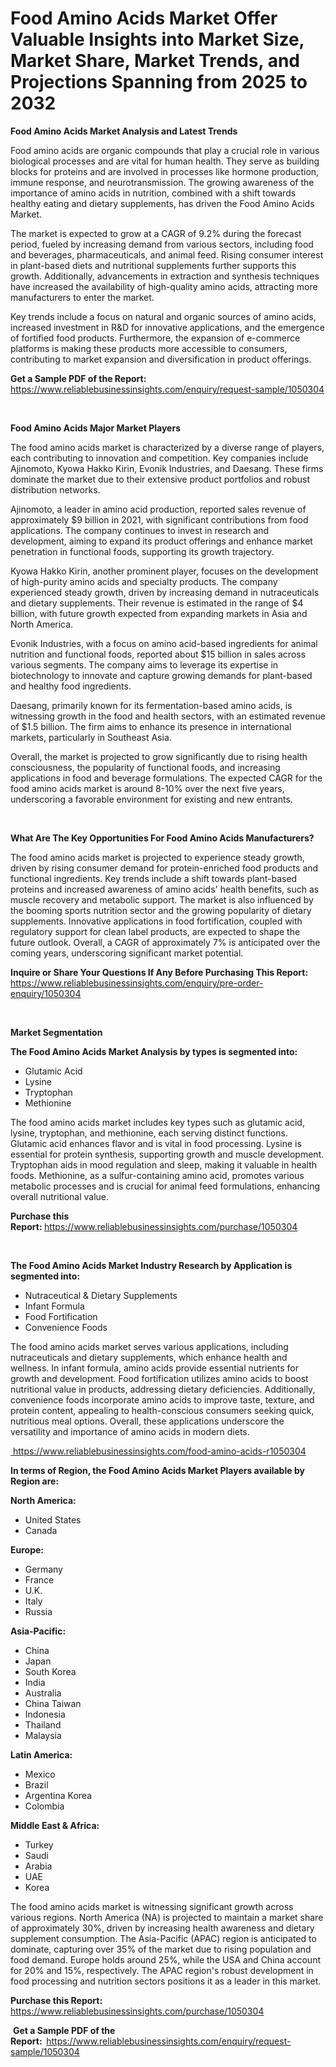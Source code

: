 <p><h1>Food Amino Acids Market Offer Valuable Insights into Market Size, Market Share, Market Trends, and Projections Spanning from 2025 to 2032</h1></p><p><strong>Food Amino Acids Market Analysis and Latest Trends</strong></p>
<p><p>Food amino acids are organic compounds that play a crucial role in various biological processes and are vital for human health. They serve as building blocks for proteins and are involved in processes like hormone production, immune response, and neurotransmission. The growing awareness of the importance of amino acids in nutrition, combined with a shift towards healthy eating and dietary supplements, has driven the Food Amino Acids Market.</p><p>The market is expected to grow at a CAGR of 9.2% during the forecast period, fueled by increasing demand from various sectors, including food and beverages, pharmaceuticals, and animal feed. Rising consumer interest in plant-based diets and nutritional supplements further supports this growth. Additionally, advancements in extraction and synthesis techniques have increased the availability of high-quality amino acids, attracting more manufacturers to enter the market.</p><p>Key trends include a focus on natural and organic sources of amino acids, increased investment in R&D for innovative applications, and the emergence of fortified food products. Furthermore, the expansion of e-commerce platforms is making these products more accessible to consumers, contributing to market expansion and diversification in product offerings.</p></p>
<p><strong>Get a Sample PDF of the Report:&nbsp;</strong> <a href="https://www.reliablebusinessinsights.com/enquiry/request-sample/1050304?utm_campaign=2276&utm_medium=2&utm_source=Github&utm_content=ia&utm_term=16042025&utm_id=food-amino-acids">https://www.reliablebusinessinsights.com/enquiry/request-sample/1050304</a></p>
<p>&nbsp;</p>
<p><strong>Food Amino Acids Major Market Players</strong></p>
<p><p>The food amino acids market is characterized by a diverse range of players, each contributing to innovation and competition. Key companies include Ajinomoto, Kyowa Hakko Kirin, Evonik Industries, and Daesang. These firms dominate the market due to their extensive product portfolios and robust distribution networks. </p><p>Ajinomoto, a leader in amino acid production, reported sales revenue of approximately $9 billion in 2021, with significant contributions from food applications. The company continues to invest in research and development, aiming to expand its product offerings and enhance market penetration in functional foods, supporting its growth trajectory.</p><p>Kyowa Hakko Kirin, another prominent player, focuses on the development of high-purity amino acids and specialty products. The company experienced steady growth, driven by increasing demand in nutraceuticals and dietary supplements. Their revenue is estimated in the range of $4 billion, with future growth expected from expanding markets in Asia and North America.</p><p>Evonik Industries, with a focus on amino acid-based ingredients for animal nutrition and functional foods, reported about $15 billion in sales across various segments. The company aims to leverage its expertise in biotechnology to innovate and capture growing demands for plant-based and healthy food ingredients.</p><p>Daesang, primarily known for its fermentation-based amino acids, is witnessing growth in the food and health sectors, with an estimated revenue of $1.5 billion. The firm aims to enhance its presence in international markets, particularly in Southeast Asia.</p><p>Overall, the market is projected to grow significantly due to rising health consciousness, the popularity of functional foods, and increasing applications in food and beverage formulations. The expected CAGR for the food amino acids market is around 8-10% over the next five years, underscoring a favorable environment for existing and new entrants.</p></p>
<p>&nbsp;</p>
<p><strong>What Are The Key Opportunities For Food Amino Acids Manufacturers?</strong></p>
<p><p>The food amino acids market is projected to experience steady growth, driven by rising consumer demand for protein-enriched food products and functional ingredients. Key trends include a shift towards plant-based proteins and increased awareness of amino acids' health benefits, such as muscle recovery and metabolic support. The market is also influenced by the booming sports nutrition sector and the growing popularity of dietary supplements. Innovative applications in food fortification, coupled with regulatory support for clean label products, are expected to shape the future outlook. Overall, a CAGR of approximately 7% is anticipated over the coming years, underscoring significant market potential.</p></p>
<p><strong>Inquire or Share Your Questions If Any Before Purchasing This Report:</strong> <a href="https://www.reliablebusinessinsights.com/enquiry/pre-order-enquiry/1050304?utm_campaign=2276&utm_medium=2&utm_source=Github&utm_content=ia&utm_term=16042025&utm_id=food-amino-acids">https://www.reliablebusinessinsights.com/enquiry/pre-order-enquiry/1050304</a></p>
<p>&nbsp;</p>
<p><strong>Market Segmentation</strong></p>
<p><strong>The Food Amino Acids Market Analysis by types is segmented into:</strong></p>
<p><ul><li>Glutamic Acid</li><li>Lysine</li><li>Tryptophan</li><li>Methionine</li></ul></p>
<p><p>The food amino acids market includes key types such as glutamic acid, lysine, tryptophan, and methionine, each serving distinct functions. Glutamic acid enhances flavor and is vital in food processing. Lysine is essential for protein synthesis, supporting growth and muscle development. Tryptophan aids in mood regulation and sleep, making it valuable in health foods. Methionine, as a sulfur-containing amino acid, promotes various metabolic processes and is crucial for animal feed formulations, enhancing overall nutritional value.</p></p>
<p><strong>Purchase this Report:&nbsp;</strong><a href="https://www.reliablebusinessinsights.com/purchase/1050304?utm_campaign=2276&utm_medium=2&utm_source=Github&utm_content=ia&utm_term=16042025&utm_id=food-amino-acids">https://www.reliablebusinessinsights.com/purchase/1050304</a></p>
<p>&nbsp;</p>
<p><strong>The Food Amino Acids Market Industry Research by Application is segmented into:</strong></p>
<p><ul><li>Nutraceutical & Dietary Supplements</li><li>Infant Formula</li><li>Food Fortification</li><li>Convenience Foods</li></ul></p>
<p><p>The food amino acids market serves various applications, including nutraceuticals and dietary supplements, which enhance health and wellness. In infant formula, amino acids provide essential nutrients for growth and development. Food fortification utilizes amino acids to boost nutritional value in products, addressing dietary deficiencies. Additionally, convenience foods incorporate amino acids to improve taste, texture, and protein content, appealing to health-conscious consumers seeking quick, nutritious meal options. Overall, these applications underscore the versatility and importance of amino acids in modern diets.</p></p>
<p><a href="https://www.reliablebusinessinsights.com/food-amino-acids-r1050304?utm_campaign=2276&utm_medium=2&utm_source=Github&utm_content=ia&utm_term=16042025&utm_id=food-amino-acids">&nbsp;https://www.reliablebusinessinsights.com/food-amino-acids-r1050304</a></p>
<p><strong>In terms of Region, the Food Amino Acids Market Players available by Region are:</strong></p>
<p>
    <p> <strong> North America: </strong>
        <ul>
            <li>United States</li>
            <li>Canada</li>
        </ul>
        </p> 
    <p> <strong> Europe: </strong>
        <ul>
            <li>Germany</li>
            <li>France</li>
            <li>U.K.</li>
            <li>Italy</li>
            <li>Russia</li>
        </ul>
        </p> 
    <p> <strong> Asia-Pacific: </strong>
        <ul>
            <li>China</li>
            <li>Japan</li>
            <li>South Korea</li>
            <li>India</li>
            <li>Australia</li>
            <li>China Taiwan</li>
            <li>Indonesia</li>
            <li>Thailand</li>
            <li>Malaysia</li>
        </ul>
        </p> 
    <p> <strong> Latin America: </strong>
        <ul>
            <li>Mexico</li>
            <li>Brazil</li>
            <li>Argentina Korea</li>
            <li>Colombia</li>
        </ul>
        </p> 
    <p> <strong> Middle East & Africa: </strong>
        <ul>
            <li>Turkey</li>
            <li>Saudi</li>
            <li>Arabia</li>
            <li>UAE</li>
            <li>Korea</li>
        </ul>
    </p>
    </p>
<p><p>The food amino acids market is witnessing significant growth across various regions. North America (NA) is projected to maintain a market share of approximately 30%, driven by increasing health awareness and dietary supplement consumption. The Asia-Pacific (APAC) region is anticipated to dominate, capturing over 35% of the market due to rising population and food demand. Europe holds around 25%, while the USA and China account for 20% and 15%, respectively. The APAC region's robust development in food processing and nutrition sectors positions it as a leader in this market.</p></p>
<p><strong>Purchase this Report: </strong><a href="https://www.reliablebusinessinsights.com/purchase/1050304?utm_campaign=2276&utm_medium=2&utm_source=Github&utm_content=ia&utm_term=16042025&utm_id=food-amino-acids">https://www.reliablebusinessinsights.com/purchase/1050304</a></p>
<p>&nbsp;<strong>Get a Sample PDF of the Report:&nbsp;&nbsp;</strong><a href="https://www.reliablebusinessinsights.com/enquiry/request-sample/1050304?utm_campaign=2276&utm_medium=2&utm_source=Github&utm_content=ia&utm_term=16042025&utm_id=food-amino-acids">https://www.reliablebusinessinsights.com/enquiry/request-sample/1050304</a></p>
<p><strong></strong></p>
<p><p></p><p></p><p></p></p>
